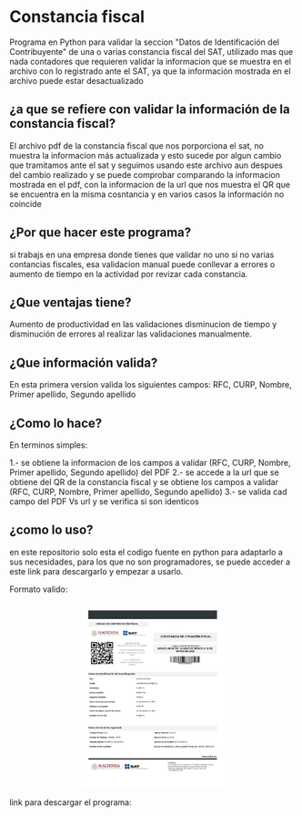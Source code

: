 # Constancia fiscal
Programa en Python para validar la seccion "Datos de Identificación del Contribuyente" de una o varias constancia fiscal del SAT,  utilizado mas que nada contadores que requieren validar la informacion que se muestra en el archivo con lo registrado ante el SAT, ya que la información mostrada en el archivo puede estar desactualizado


## ¿a que se refiere con validar la información de la constancia fiscal?
  
  El archivo pdf de la constancia fiscal que nos porporciona el sat, no muestra la informacion más actualizada y esto sucede por algun cambio 
  que tramitamos ante el sat y seguimos usando este archivo aun despues del cambio realizado y se puede comprobar comparando la informacion mostrada 
  en el pdf, con la informacion de la url que nos muestra el QR que se encuentra en la misma cosntancia y en varios casos la información no coincide
  
  
## ¿Por que hacer este programa?

  si trabajs en una empresa donde tienes que validar no uno si no varias contancias fiscales, esa validacion manual puede conllevar a errores o aumento de 
  tiempo en la actividad por revizar cada constancia.

## ¿Que ventajas tiene?

  Aumento de productividad en las validaciones disminucion de tiempo y disminución de errores al realizar las validaciones manualmente.


## ¿Que información valida?

  En esta primera version valida los siguientes campos: RFC, CURP, Nombre, Primer apellido, Segundo apellido
 
## ¿Como lo hace?  

  En terminos simples:

  1.- se obtiene la informacion de los campos a validar (RFC, CURP, Nombre, Primer apellido, Segundo apellido) del PDF
  2.- se accede a la url que se obtiene del QR de la constancia fiscal y se obtiene los campos a validar (RFC, CURP, Nombre, Primer apellido, Segundo apellido)
  3.- se valida cad campo del PDF Vs url y se verifica si son identicos


## ¿como lo uso?

  en este repositorio solo esta el codigo fuente en python para adaptarlo a sus necesidades, para los que no son programadores, se puede acceder a este link para 
  descargarlo y empezar a usarlo.


Formato valido:
<p align="center">
  <img src="https://github.com/azcue/ConstanciaFiscal/blob/main/constanciaFiscal.png" width="50%" heigth="50%">
</p>


link para descargar el programa: 


